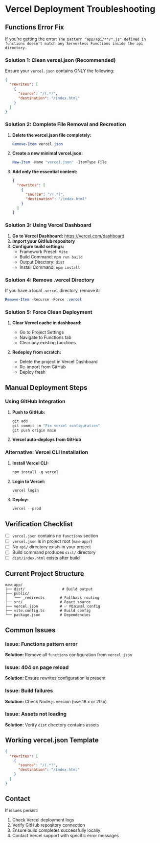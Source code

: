 # Vercel Deployment Troubleshooting

## Functions Error Fix

If you're getting the error: `The pattern "app/api/**/*.js" defined in functions doesn't match any Serverless Functions inside the api directory.`

### Solution 1: Clean vercel.json (Recommended)

Ensure your `vercel.json` contains ONLY the following:

```json
{
  "rewrites": [
    {
      "source": "/(.*)",
      "destination": "/index.html"
    }
  ]
}
```

### Solution 2: Complete File Removal and Recreation

1. **Delete the vercel.json file completely:**
   ```powershell
   Remove-Item vercel.json
   ```

2. **Create a new minimal vercel.json:**
   ```powershell
   New-Item -Name "vercel.json" -ItemType File
   ```

3. **Add only the essential content:**
   ```json
   {
     "rewrites": [
       {
         "source": "/(.*)",
         "destination": "/index.html"
       }
     ]
   }
   ```

### Solution 3: Using Vercel Dashboard

1. **Go to Vercel Dashboard:** https://vercel.com/dashboard
2. **Import your GitHub repository**
3. **Configure build settings:**
   - Framework Preset: `Vite`
   - Build Command: `npm run build`
   - Output Directory: `dist`
   - Install Command: `npm install`

### Solution 4: Remove .vercel Directory

If you have a local `.vercel` directory, remove it:

```powershell
Remove-Item -Recurse -Force .vercel
```

### Solution 5: Force Clean Deployment

1. **Clear Vercel cache in dashboard:**
   - Go to Project Settings
   - Navigate to Functions tab
   - Clear any existing functions

2. **Redeploy from scratch:**
   - Delete the project in Vercel Dashboard
   - Re-import from GitHub
   - Deploy fresh

## Manual Deployment Steps

### Using GitHub Integration

1. **Push to GitHub:**
   ```powershell
   git add .
   git commit -m "Fix vercel configuration"
   git push origin main
   ```

2. **Vercel auto-deploys from GitHub**

### Alternative: Vercel CLI Installation

1. **Install Vercel CLI:**
   ```powershell
   npm install -g vercel
   ```

2. **Login to Vercel:**
   ```powershell
   vercel login
   ```

3. **Deploy:**
   ```powershell
   vercel --prod
   ```

## Verification Checklist

- [ ] `vercel.json` contains no `functions` section
- [ ] `vercel.json` is in project root (`maw-app/`)
- [ ] No `api/` directory exists in your project
- [ ] Build command produces `dist/` directory
- [ ] `dist/index.html` exists after build

## Current Project Structure

```
maw-app/
├── dist/                 # Build output
├── public/
│   └── _redirects       # Fallback routing
├── src/                 # React source
├── vercel.json          # ✅ Minimal config
├── vite.config.ts       # Build config
└── package.json         # Dependencies
```

## Common Issues

### Issue: Functions pattern error
**Solution:** Remove all `functions` configuration from `vercel.json`

### Issue: 404 on page reload
**Solution:** Ensure rewrites configuration is present

### Issue: Build failures
**Solution:** Check Node.js version (use 18.x or 20.x)

### Issue: Assets not loading
**Solution:** Verify `dist` directory contains assets

## Working vercel.json Template

```json
{
  "rewrites": [
    {
      "source": "/(.*)",
      "destination": "/index.html"
    }
  ]
}
```

## Contact

If issues persist:
1. Check Vercel deployment logs
2. Verify GitHub repository connection
3. Ensure build completes successfully locally
4. Contact Vercel support with specific error messages 